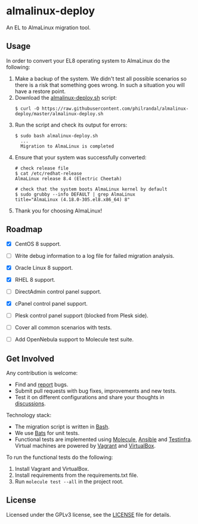 # almalinux-deploy

An EL to AlmaLinux migration tool.


## Usage

In order to convert your EL8 operating system to AlmaLinux do the following:

1. Make a backup of the system. We didn't test all possible scenarios so there
   is a risk that something goes wrong. In such a situation you will have a
   restore point.
2. Download the [almalinux-deploy.sh](almalinux-deploy.sh) script:
   ```shell
   $ curl -O https://raw.githubusercontent.com/philrandal/almalinux-deploy/master/almalinux-deploy.sh
   ```
3. Run the script and check its output for errors:
   ```shell
   $ sudo bash almalinux-deploy.sh
     ...
     Migration to AlmaLinux is completed
   ```
4. Ensure that your system was successfully converted:
   ```shell
   # check release file
   $ cat /etc/redhat-release
   AlmaLinux release 8.4 (Electric Cheetah)

   # check that the system boots AlmaLinux kernel by default
   $ sudo grubby --info DEFAULT | grep AlmaLinux
   title="AlmaLinux (4.18.0-305.el8.x86_64) 8"
   ```
5. Thank you for choosing AlmaLinux!


## Roadmap

* [x] CentOS 8 support.
* [ ] Write debug information to a log file for failed migration analysis.
* [x] Oracle Linux 8 support.
* [x] RHEL 8 support.
* [ ] DirectAdmin control panel support.
* [x] cPanel control panel support.
* [ ] Plesk control panel support (blocked from Plesk side).
* [ ] Cover all common scenarios with tests.
* [ ] Add OpenNebula support to Molecule test suite.


## Get Involved

Any contribution is welcome:

* Find and [report](https://github.com/AlmaLinux/almalinux-deploy/issues) bugs.
* Submit pull requests with bug fixes, improvements and new tests.
* Test it on different configurations and share your thoughts in
  [discussions](https://github.com/AlmaLinux/almalinux-deploy/discussions).

Technology stack:

* The migration script is written in [Bash](https://www.gnu.org/software/bash/).
* We use [Bats](https://github.com/bats-core/bats-core) for unit tests.
* Functional tests are implemented using
  [Molecule](https://github.com/ansible-community/molecule),
  [Ansible](https://github.com/ansible/ansible) and
  [Testinfra](https://github.com/pytest-dev/pytest-testinfra). Virtual machines
  are powered by [Vagrant](https://www.vagrantup.com/) and
  [VirtualBox](https://www.virtualbox.org/).

To run the functional tests do the following:

1. Install Vagrant and VirtualBox.
2. Install requirements from the requirements.txt file.
3. Run `molecule test --all` in the project root.


## License

Licensed under the GPLv3 license, see the [LICENSE](LICENSE) file for details.
